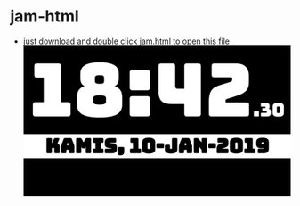 # jam-html
* just download and double click jam.html to open this file
![screenshot](https://github.com/aviantorichad/jam-html/blob/master/ss.png)
